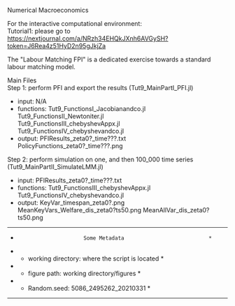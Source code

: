 Numerical Macroeconomics

For the interactive computational environment:\
Tutorial1: please go to https://nextjournal.com/a/NRzh34EHQkJXnh6AVGySH?token=J6Rea4z51HyD2n95gJkjZa

The "Labour Matching FPI" is a dedicated exercise towards a standard labour matching model.

Main Files           						              
Step 1: perform PFI and export the results (Tut9_MainPartI_PFI.jl)
* input:     N/A	
* functions: Tut9_FunctionsI_Jacobianandco.jl           
Tut9_FunctionsII_Newtoniter.jl                
Tut9_FunctionsIII_chebyshevAppx.jl          
Tut9_FunctionsIV_chebyshevandco.jl        
* output:    PFIResults_zeta0?_time???.txt              
 PolicyFunctions_zeta0?_time???.png         
                          
Step 2: perform simulation on one, and then 100_000 time series (Tut9_MainPartII_SimulateLMM.jl)
* input:       PFIResults_zeta0?_time???.txt
* functions: Tut9_FunctionsIII_chebyshevAppx.jl           
 Tut9_FunctionsIV_chebyshevandco.jl         
* output:     KeyVar_timespan_zeta0?.png     
 		           MeanKeyVars_Welfare_dis_zeta0?ts50.png 
              MeanAllVar_dis_zeta0?ts50.png          
              
****************************************************
*                          Some Metadata                           *
*  - working directory: where the script is located *
*  - figure path: working directory/figures              *
*  - Random.seed: 5086_2495262_20210331         * 
****************************************************

